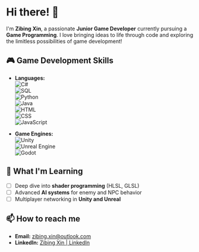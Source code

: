 
# Hi there! 👋

I'm **Zibing Xin**, a passionate **Junior Game Developer** currently pursuing a **Game Programming**. I love bringing ideas to life through code and exploring the limitless possibilities of game development!

## 🎮 Game Development Skills
- **Languages:**  
  ![C#](https://img.shields.io/badge/-C%23-green?style=flat&logo=csharp&logoColor=white)  
  ![SQL](https://img.shields.io/badge/-SQL-lightgrey?style=flat&logo=postgresql&logoColor=white)  
  ![Python](https://img.shields.io/badge/-Python-blue?style=flat&logo=python&logoColor=white)  
  ![Java](https://img.shields.io/badge/-Java-red?style=flat&logo=java&logoColor=white)  
  ![HTML](https://img.shields.io/badge/-HTML5-orange?style=flat&logo=html5&logoColor=white)  
  ![CSS](https://img.shields.io/badge/-CSS3-blue?style=flat&logo=css3&logoColor=white)  
  ![JavaScript](https://img.shields.io/badge/-JavaScript-yellow?style=flat&logo=javascript&logoColor=white)

- **Game Engines:**  
  ![Unity](https://img.shields.io/badge/-Unity-black?style=flat&logo=unity&logoColor=white)  
  ![Unreal Engine](https://img.shields.io/badge/-Unreal_Engine-blue?style=flat&logo=unrealengine&logoColor=white)  
  ![Godot](https://img.shields.io/badge/-Godot-darkblue?style=flat&logo=godotengine&logoColor=white)
<!--
- **Graphics Programming:**  
  ![OpenGL](https://img.shields.io/badge/-OpenGL-lightblue?style=flat&logo=opengl&logoColor=white)  
  ![DirectX](https://img.shields.io/badge/-DirectX-purple?style=flat&logo=directx&logoColor=white)  

- **Version Control:**  
  ![Git](https://img.shields.io/badge/-Git-black?style=flat&logo=git&logoColor=white)  
  ![GitHub](https://img.shields.io/badge/-GitHub-black?style=flat&logo=github&logoColor=white)
-->
## 🌱 What I'm Learning
- [ ] Deep dive into **shader programming** (HLSL, GLSL)
- [ ] Advanced **AI systems** for enemy and NPC behavior
- [ ] Multiplayer networking in **Unity and Unreal**

<!--
## 📈 GitHub Stats
![Your GitHub Stats](https://github-readme-stats.vercel.app/api?username=yourusername&show_icons=true&theme=radical)

![Top Languages](https://github-readme-stats.vercel.app/api/top-langs/?username=yourusername&layout=compact&theme=radical)
-->

## 📫 How to reach me
- **Email:** [zibing.xin@outlook.com](mailto:zibing.xin@outlook.com)
- **LinkedIn:** [Zibing Xin | LinkedIn](https://www.linkedin.com/in/zibing-xin)

<!--
## 🕹️ Featured Projects
### [Game Project Name](https://github.com/yourusername/game-project-name)
**Description:** A brief overview of a game project you’re proud of, including gameplay mechanics or key features.  
**Tech Stack:** Unity, C#, Blender (for assets), etc.

### [Game Project Name](https://github.com/yourusername/game-project-name)
**Description:** Another game project with an exciting concept or unique feature.  
**Tech Stack:** Unreal Engine, C++, etc.

## 🎨 Fun Facts
- I love creating immersive gameplay experiences.
- Outside of coding, I enjoy playing [your favorite game genres] and learning about [game design, storytelling, etc.].
-->
